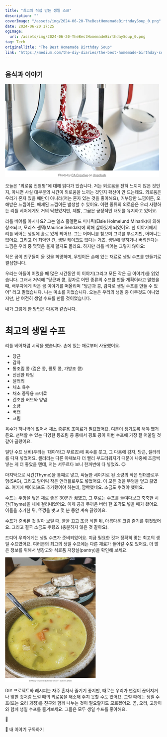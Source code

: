 ```yaml
---
title: "최고의 직접 만든 생일 스프"
description: ""
coverImage: "/assets/img/2024-06-20-TheBestHomemadeBirthdaySoup_0.png"
date: 2024-06-20 17:25
ogImage: 
  url: /assets/img/2024-06-20-TheBestHomemadeBirthdaySoup_0.png
tag: Tech
originalTitle: "The Best Homemade Birthday Soup"
link: "https://medium.com/the-diy-diaries/the-best-homemade-birthday-soup-7404f7977c4e"
---
```



## 음식과 이야기

![생일날 만들었을 때 가장 좋은 홈메이드 수프](/assets/img/2024-06-20-TheBestHomemadeBirthdaySoup_0.png)

오늘은 "외로움 전염병"에 대해 읽다가 있습니다. 저는 외로움을 전혀 느끼지 않은 것인지, 아니면 사실 대부분의 시간이 외로움을 느끼는 것인지 확신이 안 드는데요. 외로움은 우리가 혼자 있을 때만이 아니라(저는 혼자 있는 것을 좋아해요), 거부당한 느낌이든, 오해받은 느낌이든, 배제된 느낌이든 발생할 수 있어요. 이런 종류의 외로움은 우리 사랑하는 리틀 베어에게도 거의 닥쳤었지만, 제발, 그곰은 긍정적인 태도를 유지하고 있어요.

리틀 베어를 아시나요? 그는 엘스 홀멜런드 미나릭(Elsie Holmelund Minarik)에 의해 창조되고, 모리스 센댁(Maurice Sendak)에 의해 살아있게 되었어요. 한 이야기에서 리틀 베어는 생일에 홀로 있게 되어요. 그는 어머니를 찾으며 그녀를 부르지만, 어머니는 없어요. 그리고 더 최악인 건, 생일 케이크도 없다는 거죠. 생일에 잊히거나 버려진다는 느낌은 우리 중 몇몇은 울게 할지도 몰라요. 하지만 리틀 베어는 그렇지 않아요:

<div class="content-ad"></div>

작은 곰이 친구들이 올 것을 희망하며, 무엇이든 손에 있는 재료로 생일 수프를 만들기로 결심합니다.

우리는 아들이 어렸을 때 많은 시간동안 이 이야기(그리고 모든 작은 곰 이야기)를 읽었습니다. 그래서 저녁에 "당근과 콩, 감자로 어떤 종류의 수프를 만들 계획이라고 말했을 때, 배우자에게 작은 곰 이야기를 떠올리며 "당근과 콩, 감자로 생일 수프를 만들 수 있어" 라고 말했습니다. 나는 미소를 지었습니다. 오늘은 우리의 생일 중 아무것도 아니었지만, 난 여전히 생일 수프를 만들 것이었습니다.

내가 그렇게 한 방법은 다음과 같습니다.

# 최고의 생일 수프

<div class="content-ad"></div>

리틀 베어처럼 시작을 했습니다. 손에 있는 재료부터 사용했어요.

- 당근
- 감자
- 통조림 콩 (검은 콩, 핑토 콩, 가방조 콩)
- 신선한 타임
- 셀러리
- 채소 육수
- 채소 증류용 조미료
- 건조한 허브와 양념
- 소금
- 버터
- 크림

육수가 하나밖에 없어서 채소 증류용 조미료가 필요했어요. 여분이 생기도록 해야 했거든요. 선택할 수 있는 다양한 통조림 콩 중에서 핑토 콩이 이번 수프에 가장 잘 어울릴 것 같아 골랐어요.

일단 수프 냄비(우리는 '대야'라고 부르죠)에 육수를 붓고, 그 다음에 감자, 당근, 셀러리를 다져 넣었어요. 셀러리는 다른 야채보다 더 빨리 부드러워지기 때문에 나중에 조금씩 넣는 게 더 좋았을 텐데, 저는 서두르다 보니 한꺼번에 다 넣었죠. 😉

<div class="content-ad"></div>

마지막으로 시간(Thyme)을 통째로 넣고, 싸늘한 세이지로 된 소량의 작은 언더플로우형(SAG), 그리고 탈머릭 작은 언더플로우도 넣었어요. 이 모든 것을 뚜껑을 덮고 끓였죠. 여기에 베이리프도 추가했어야 하는데, 깜빡했네요. 소금도 뿌려야 했어요.

수프는 뚜껑을 덮은 채로 좋은 30분간 끓였고, 그 후로는 수프를 들여다보고 축축한 시간(Thyme)을 체에 걸러내었어요. 이제 콩과 두꺼운 버터 한 조각도 넣을 때가 왔어요. 이들을 추가한 뒤, 뚜껑을 벗고 몇 분 동안 계속 끓였어요.

수프가 준비된 것 같아 보일 때, 불을 끄고 조금 식힌 뒤, 아름다운 크림 줄기를 휘젓었어요. 그리고 결국 소금도 뿌렸죠 (충분하지 않은 것 같아요).

드디어 우리에게는 생일 수프가 준비되었어요. 지금 필요한 것과 정확히 맞는 최고의 생일 수프였어요. 여러분의 최고의 생일 수프에는 다른 재료가 들어갈 수도 있어요. 더 많은 정보를 위해서 냉장고와 식료품 저장실(pantry)을 확인해 보세요.

<div class="content-ad"></div>

<img src="/assets/img/2024-06-20-TheBestHomemadeBirthdaySoup_1.png" />

DIY 프로젝트와 레시피는 자주 혼자서 즐기기 좋지만, 때로는 우리가 연결이 끊어지거나 잊힌 것처럼 느낄 때의 외로움을 해소해 주지 못할 수도 있어요. 그럴 때에는 생일 수프(또는 요리 과정)를 친구와 함께 나누는 것이 필요할지도 모르겠어요. 곰, 오리, 고양이와 함께 생일 수프를 즐겨보세요. 그들은 모두 생일 수프를 좋아해요.

🥣

💛 내 이야기 구독하기